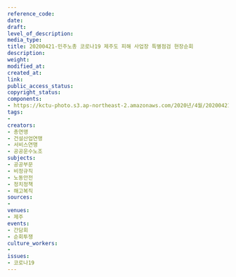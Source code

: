 ```yaml
---
reference_code: 
date: 
draft: 
level_of_description: 
media_type: 
title: 20200421-민주노총 코로나19 제주도 피해 사업장 특별점검 현장순회
description: 
weight: 
modified_at: 
created_at: 
link: 
public_access_status: 
copyright_status: 
components:
- https://kctu-photo.s3.ap-northeast-2.amazonaws.com/2020년/4월/20200421-민주노총+코로나19+제주도+피해+사업장+특별점검+현장순회/_DSC3970.jpg
tags:
- 
creators:
- 총연맹
- 건설산업연맹
- 서비스연맹
- 공공운수노조
subjects:
- 공공부문
- 비정규직
- 노동안전
- 정치정책
- 해고복직
sources:
- 
venues:
- 제주
events:
- 간담회
- 순회투쟁
culture_workers:
- 
issues:
- 코로나19
---
```

